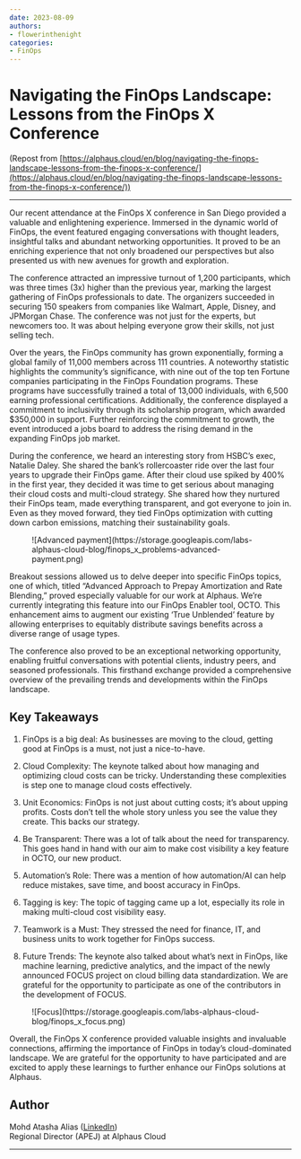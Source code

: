 ```yaml
---
date: 2023-08-09
authors:
- flowerinthenight
categories:
- FinOps
---
```


# Navigating the FinOps Landscape: Lessons from the FinOps X Conference

(Repost from [https://alphaus.cloud/en/blog/navigating-the-finops-landscape-lessons-from-the-finops-x-conference/](https://alphaus.cloud/en/blog/navigating-the-finops-landscape-lessons-from-the-finops-x-conference/))

---

Our recent attendance at the FinOps X conference in San Diego provided a valuable and enlightening experience. Immersed in the dynamic world of FinOps, the event featured engaging conversations with thought leaders, insightful talks and abundant networking opportunities. It proved to be an enriching experience that not only broadened our perspectives but also presented us with new avenues for growth and exploration.

<!-- more -->

The conference attracted an impressive turnout of 1,200 participants, which was three times (3x) higher than the previous year, marking the largest gathering of FinOps professionals to date. The organizers succeeded in securing 150 speakers from companies like Walmart, Apple, Disney, and JPMorgan Chase. The conference was not just for the experts, but newcomers too. It was about helping everyone grow their skills, not just selling tech.

Over the years, the FinOps community has grown exponentially, forming a global family of 11,000 members across 111 countries. A noteworthy statistic highlights the community’s significance, with nine out of the top ten Fortune companies participating in the FinOps Foundation programs. These programs have successfully trained a total of 13,000 individuals, with 6,500 earning professional certifications. Additionally, the conference displayed a commitment to inclusivity through its scholarship program, which awarded $350,000 in support. Further reinforcing the commitment to growth, the event introduced a jobs board to address the rising demand in the expanding FinOps job market.

During the conference, we heard an interesting story from HSBC’s exec, Natalie Daley. She shared the bank’s rollercoaster ride over the last four years to upgrade their FinOps game. After their cloud use spiked by 400% in the first year, they decided it was time to get serious about managing their cloud costs and multi-cloud strategy. She shared how they nurtured their FinOps team, made everything transparent, and got everyone to join in. Even as they moved forward, they tied FinOps optimization with cutting down carbon emissions, matching their sustainability goals.

<figure markdown="span">
  ![Advanced payment](https://storage.googleapis.com/labs-alphaus-cloud-blog/finops_x_problems-advanced-payment.png)
</figure>

Breakout sessions allowed us to delve deeper into specific FinOps topics, one of which, titled “Advanced Approach to Prepay Amortization and Rate Blending,” proved especially valuable for our work at Alphaus. We’re currently integrating this feature into our FinOps Enabler tool, OCTO. This enhancement aims to augment our existing ‘True Unblended’ feature by allowing enterprises to equitably distribute savings benefits across a diverse range of usage types.

The conference also proved to be an exceptional networking opportunity, enabling fruitful conversations with potential clients, industry peers, and seasoned professionals. This firsthand exchange provided a comprehensive overview of the prevailing trends and developments within the FinOps landscape.

## Key Takeaways

1) FinOps is a big deal: As businesses are moving to the cloud, getting good at FinOps is a must, not just a nice-to-have.

2) Cloud Complexity: The keynote talked about how managing and optimizing cloud costs can be tricky. Understanding these complexities is step one to manage cloud costs effectively.

3) Unit Economics: FinOps is not just about cutting costs; it’s about upping profits. Costs don’t tell the whole story unless you see the value they create. This backs our strategy.

4) Be Transparent: There was a lot of talk about the need for transparency. This goes hand in hand with our aim to make cost visibility a key feature in OCTO, our new product.

5) Automation’s Role: There was a mention of how automation/AI can help reduce mistakes, save time, and boost accuracy in FinOps.

6) Tagging is key: The topic of tagging came up a lot, especially its role in making multi-cloud cost visibility easy.

7) Teamwork is a Must: They stressed the need for finance, IT, and business units to work together for FinOps success.

8) Future Trends: The keynote also talked about what’s next in FinOps, like machine learning, predictive analytics, and the impact of the newly announced FOCUS project on cloud billing data standardization. We are grateful for the opportunity to participate as one of the contributors in the development of FOCUS.

<figure markdown="span">
  ![Focus](https://storage.googleapis.com/labs-alphaus-cloud-blog/finops_x_focus.png)
</figure>

Overall, the FinOps X conference provided valuable insights and invaluable connections, affirming the importance of FinOps in today’s cloud-dominated landscape. We are grateful for the opportunity to have participated and are excited to apply these learnings to further enhance our FinOps solutions at Alphaus.

## Author

Mohd Atasha Alias ([LinkedIn](https://www.linkedin.com/in/mohdatasha/))  
Regional Director (APEJ) at Alphaus Cloud

---
